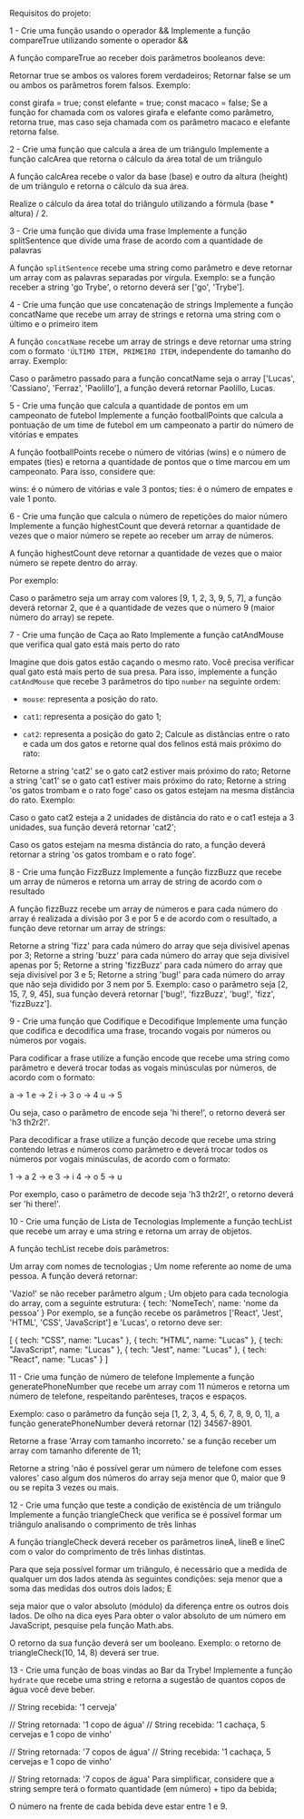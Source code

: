 Requisitos do projeto:

1 - Crie uma função usando o operador &&
Implemente a função compareTrue utilizando somente o operador &&

A função compareTrue ao receber dois parâmetros booleanos deve:

Retornar true se ambos os valores forem verdadeiros;
Retornar false se um ou ambos os parâmetros forem falsos.
Exemplo:

const girafa = true;
const elefante = true;
const macaco = false;
Se a função for chamada com os valores girafa e elefante como parâmetro, retorna true, mas caso seja chamada com os parâmetro macaco e elefante retorna false.


2 - Crie uma função que calcula a área de um triângulo
Implemente a função calcArea que retorna o cálculo da área total de um triângulo

A função calcArea recebe o valor da base (base) e outro da altura (height) de um triângulo e retorna o cálculo da sua área.

Realize o cálculo da área total do triângulo utilizando a fórmula (base * altura) / 2.


3 - Crie uma função que divida uma frase
Implemente a função splitSentence que divide uma frase de acordo com a quantidade de palavras

A função `splitSentence` recebe uma string como parâmetro e deve retornar um array com as palavras separadas por vírgula.
Exemplo: se a função receber a string 'go Trybe', o retorno deverá ser ['go', 'Trybe'].


4 - Crie uma função que use concatenação de strings
Implemente a função concatName que recebe um array de strings e retorna uma string com o último e o primeiro item

A função `concatName` recebe um array de strings e deve retornar uma string com o formato `'ÚLTIMO ITEM, PRIMEIRO ITEM`, independente do tamanho do array.
Exemplo:

Caso o parâmetro passado para a função concatName seja o array ['Lucas', 'Cassiano', 'Ferraz', 'Paolillo'], a função deverá retornar Paolillo, Lucas.


5 - Crie uma função que calcula a quantidade de pontos em um campeonato de futebol
Implemente a função footballPoints que calcula a pontuação de um time de futebol em um campeonato a partir do número de vitórias e empates

A função footballPoints recebe o número de vitórias (wins) e o número de empates (ties) e retorna a quantidade de pontos que o time marcou em um campeonato. Para isso, considere que:

wins: é o número de vitórias e vale 3 pontos;
ties: é o número de empates e vale 1 ponto.

6 - Crie uma função que calcula o número de repetições do maior número
Implemente a função highestCount que deverá retornar a quantidade de vezes que o maior número se repete ao receber um array de números.

A função highestCount deve retornar a quantidade de vezes que o maior número se repete dentro do array.

Por exemplo:

Caso o parâmetro seja um array com valores [9, 1, 2, 3, 9, 5, 7], a função deverá retornar 2, que é a quantidade de vezes que o número 9 (maior número do array) se repete.


7 - Crie uma função de Caça ao Rato
Implemente a função catAndMouse que verifica qual gato está mais perto do rato

Imagine que dois gatos estão caçando o mesmo rato. Você precisa verificar qual gato está mais perto de sua presa. Para isso, implemente a função `catAndMouse` que recebe 3 parâmetros do tipo `number` na seguinte ordem:
- `mouse`: representa a posição do rato.

- `cat1`: representa a posição do gato 1;

- `cat2`: representa a posição do gato 2;
Calcule as distâncias entre o rato e cada um dos gatos e retorne qual dos felinos está mais próximo do rato:

Retorne a string 'cat2' se o gato cat2 estiver mais próximo do rato;
Retorne a string 'cat1' se o gato cat1 estiver mais próximo do rato;
Retorne a string 'os gatos trombam e o rato foge' caso os gatos estejam na mesma distância do rato.
Exemplo:

Caso o gato cat2 esteja a 2 unidades de distância do rato e o cat1 esteja a 3 unidades, sua função deverá retornar 'cat2';

Caso os gatos estejam na mesma distância do rato, a função deverá retornar a string 'os gatos trombam e o rato foge'.


8 - Crie uma função FizzBuzz
Implemente a função fizzBuzz que recebe um array de números e retorna um array de string de acordo com o resultado

A função fizzBuzz recebe um array de números e para cada número do array é realizada a divisão por 3 e por 5 e de acordo com o resultado, a função deve retornar um array de strings:

Retorne a string 'fizz' para cada número do array que seja divisível apenas por 3;
Retorne a string 'buzz' para cada número do array que seja divisível apenas por 5;
Retorne a string 'fizzBuzz' para cada número do array que seja divisível por 3 e 5;
Retorne a string 'bug!' para cada número do array que não seja dividido por 3 nem por 5.
Exemplo: caso o parâmetro seja [2, 15, 7, 9, 45], sua função deverá retornar ['bug!', 'fizzBuzz', 'bug!', 'fizz', 'fizzBuzz'].


9 - Crie uma função que Codifique e Decodifique
Implemente uma função que codifica e decodifica uma frase, trocando vogais por números ou números por vogais.

Para codificar a frase utilize a função encode que recebe uma string como parâmetro e deverá trocar todas as vogais minúsculas por números, de acordo com o formato:

a -> 1
e -> 2
i -> 3
o -> 4
u -> 5

Ou seja, caso o parâmetro de encode seja 'hi there!', o retorno deverá ser 'h3 th2r2!'.

Para decodificar a frase utilize a função decode que recebe uma string contendo letras e números como parâmetro e deverá trocar todos os números por vogais minúsculas, de acordo com o formato:

1 -> a
2 -> e
3 -> i
4 -> o
5 -> u

Por exemplo, caso o parâmetro de decode seja 'h3 th2r2!', o retorno deverá ser 'hi there!'.


10 - Crie uma função de Lista de Tecnologias
Implemente a função techList que recebe um array e uma string e retorna um array de objetos.

A função techList recebe dois parâmetros:

Um array com nomes de tecnologias ;
Um nome referente ao nome de uma pessoa.
A função deverá retornar:

'Vazio!' se não receber parâmetro algum ;
Um objeto para cada tecnologia do array, com a seguinte estrutura:
{
  tech: 'NomeTech',
  name: 'nome da pessoa'
}
Por exemplo, se a função recebe os parâmetros ['React', 'Jest', 'HTML', 'CSS', 'JavaScript'] e 'Lucas', o retorno deve ser:

[
  {
    tech: "CSS",
    name: "Lucas"
  },
  {
    tech: "HTML",
    name: "Lucas"
  },
  {
    tech: "JavaScript",
    name: "Lucas"
  },
  {
    tech: "Jest",
    name: "Lucas"
  },
  {
    tech: "React",
    name: "Lucas"
  }
]

11 - Crie uma função de número de telefone
Implemente a função generatePhoneNumber que recebe um array com 11 números e retorna um número de telefone, respeitando parênteses, traços e espaços.

Exemplo: caso o parâmetro da função seja [1, 2, 3, 4, 5, 6, 7, 8, 9, 0, 1], a função generatePhoneNumber deverá retornar (12) 34567-8901.

Retorne a frase 'Array com tamanho incorreto.' se a função receber um array com tamanho diferente de 11;

Retorne a string 'não é possível gerar um número de telefone com esses valores' caso algum dos números do array seja menor que 0, maior que 9 ou se repita 3 vezes ou mais.


12 - Crie uma função que teste a condição de existência de um triângulo
Implemente a função triangleCheck que verifica se é possível formar um triângulo analisando o comprimento de três linhas

A função triangleCheck deverá receber os parâmetros lineA, lineB e lineC com o valor do comprimento de três linhas distintas.

Para que seja possível formar um triângulo, é necessário que a medida de qualquer um dos lados atenda às seguintes condições:
seja menor que a soma das medidas dos outros dois lados;
E

seja maior que o valor absoluto (módulo) da diferença entre os outros dois lados.
De olho na dica eyes Para obter o valor absoluto de um número em JavaScript, pesquise pela função Math.abs.

O retorno da sua função deverá ser um booleano.
Exemplo: o retorno de triangleCheck(10, 14, 8) deverá ser true.


13 - Crie uma função de boas vindas ao Bar da Trybe!
Implemente a função `hydrate` que recebe uma string e retorna a sugestão de quantos copos de água você deve beber.

// String recebida:
  '1 cerveja'

// String retornada:
  '1 copo de água'
// String recebida:
  '1 cachaça, 5 cervejas e 1 copo de vinho'

// String retornada:
  '7 copos de água'
// String recebida:
  '1 cachaça, 5 cervejas e 1 copo de vinho'

// String retornada:
  '7 copos de água'
Para simplificar, considere que a string sempre terá o formato quantidade (em número) + tipo da bebida;

O número na frente de cada bebida deve estar entre 1 e 9.
